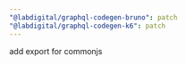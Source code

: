 ```yaml
---
"@labdigital/graphql-codegen-bruno": patch
"@labdigital/graphql-codegen-k6": patch
---
```


add export for commonjs

